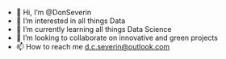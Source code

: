 - 👋 Hi, I’m @DonSeverin
- 👀 I’m interested in all things Data
- 🌱 I’m currently learning all things Data Science
- 💞️ I’m looking to collaborate on innovative and green projects
- 📫 How to reach me d.c.severin@outlook.com

<!---
DonSeverin/DonSeverin is a ✨ special ✨ repository because its `README.md` (this file) appears on your GitHub profile.
You can click the Preview link to take a look at your changes.
--->
